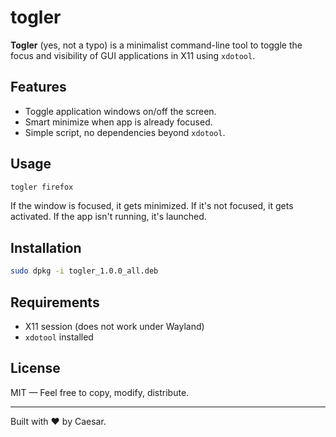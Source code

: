 # togler

**Togler** (yes, not a typo) is a minimalist command-line tool to toggle the focus and visibility of GUI applications in X11 using `xdotool`.

## Features

-   Toggle application windows on/off the screen.
-   Smart minimize when app is already focused.
-   Simple script, no dependencies beyond `xdotool`.

## Usage

```sh
togler firefox
```

If the window is focused, it gets minimized. If it's not focused, it gets activated. If the app isn't running, it's launched.

## Installation

```sh
sudo dpkg -i togler_1.0.0_all.deb
```

## Requirements

-   X11 session (does not work under Wayland)
-   `xdotool` installed

## License

MIT — Feel free to copy, modify, distribute.

---

Built with ❤️ by Caesar.
